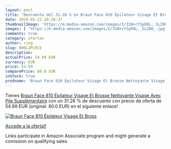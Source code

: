 ```yaml
---
layout: post
title: 'Descuento del 31.26 % en Braun Face 810 Épilateur Visage Et Bross'
date: 2020-05-22 20:28:37
thumbnailImage: 'https://m.media-amazon.com/images/I/31N+cY3yD8L._SL200_.jpg'
images: [ 'https://m.media-amazon.com/images/I/31N+cY3yD8L._SL200_.jpg' ]
comments: true
category: ofertas
author: ring
slug: B00LZPLRCE
description:
actualPrice: 54.99 EUR
currency: EUR
price: 54.99
comparePrice: 80.0 EUR
inStock: true
prodname: 'Braun Face 810 Épilateur Visage Et Brosse Nettoyante Visage Avec Pile Supplémentaire'
---
```


Tienes [Braun Face 810 Épilateur Visage Et Brosse Nettoyante Visage Avec Pile Supplémentaire](https://www.amazon.fr/dp/B00LZPLRCE/?tag=tolees0d-21) con un 31.26 % de descuento con precio de oferta de 54.99 EUR (original: 80.0 EUR) en el siguiente enlace!

[![Braun Face 810 Épilateur Visage Et Bross](https://m.media-amazon.com/images/I/31N+cY3yD8L._SL200_.jpg)](https://www.amazon.fr/dp/B00LZPLRCE/?tag=tolees0d-21)

[Accede a la oferta!!](https://www.amazon.fr/dp/B00LZPLRCE/?tag=tolees0d-21)

Links participate in Amazon Associate program and might generate a comission on qualifying sales



